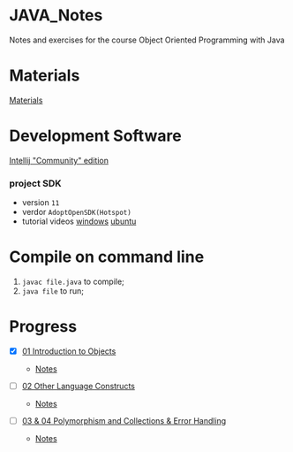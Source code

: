 # JAVA_Notes
Notes and exercises for the course Object Oriented Programming with Java

# Materials
[Materials](https://github.com/drslock/JAVA2020)

# Development Software
[Intellij "Community" edition](https://www.jetbrains.com/idea/download/?_ga=2.19612600.1823957442.1612661182-979491958.1612208990#section=mac)
### project SDK 
   - version `11`
   - verdor `AdoptOpenSDK(Hotspot)`
   - tutorial videos [windows](https://mediasite.bris.ac.uk/Mediasite/Play/da355bec145b4c7fa2940738340a454a1d) [ubuntu](https://mediasite.bris.ac.uk/Mediasite/Play/eb4047f525c642de8b4bef98c006c2c21d)

# Compile on command line
1. `javac file.java` to compile;
2. `java file` to run;

# Progress
- [X] [01 Introduction to Objects](https://github.com/drslock/JAVA2020/tree/main/Weekly%20Workbooks/01%20Introduction%20to%20Objects)
  - [Notes]()
  
- [ ] [02 Other Language Constructs](https://github.com/drslock/JAVA2020/tree/main/Weekly%20Workbooks/02%20Further%20Language%20Constructs)
  - [Notes]()

- [ ] [03 & 04 Polymorphism and Collections & Error Handling](https://github.com/drslock/JAVA2020/tree/main/Weekly%20Workbooks/03%20Polymorphism%20and%20Collections)
  - [Notes]()
